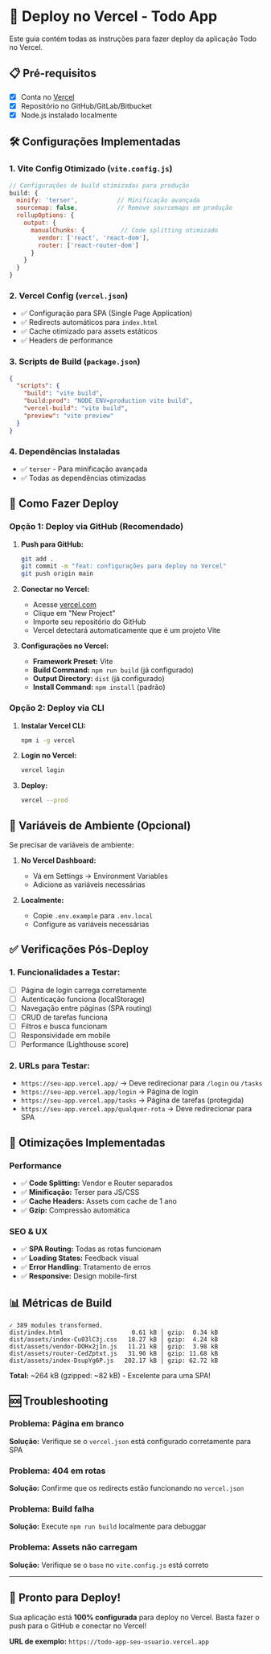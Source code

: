 # 🚀 Deploy no Vercel - Todo App

Este guia contém todas as instruções para fazer deploy da aplicação Todo no Vercel.

## 📋 Pré-requisitos

- [x] Conta no [Vercel](https://vercel.com)
- [x] Repositório no GitHub/GitLab/Bitbucket
- [x] Node.js instalado localmente

## 🛠️ Configurações Implementadas

### 1. **Vite Config Otimizado** (`vite.config.js`)
```javascript
// Configurações de build otimizadas para produção
build: {
  minify: 'terser',           // Minificação avançada
  sourcemap: false,           // Remove sourcemaps em produção
  rollupOptions: {
    output: {
      manualChunks: {          // Code splitting otimizado
        vendor: ['react', 'react-dom'],
        router: ['react-router-dom']
      }
    }
  }
}
```

### 2. **Vercel Config** (`vercel.json`)
- ✅ Configuração para SPA (Single Page Application)
- ✅ Redirects automáticos para `index.html`
- ✅ Cache otimizado para assets estáticos
- ✅ Headers de performance

### 3. **Scripts de Build** (`package.json`)
```json
{
  "scripts": {
    "build": "vite build",
    "build:prod": "NODE_ENV=production vite build",
    "vercel-build": "vite build",
    "preview": "vite preview"
  }
}
```

### 4. **Dependências Instaladas**
- ✅ `terser` - Para minificação avançada
- ✅ Todas as dependências otimizadas

## 🚀 Como Fazer Deploy

### Opção 1: Deploy via GitHub (Recomendado)

1. **Push para GitHub:**
   ```bash
   git add .
   git commit -m "feat: configurações para deploy no Vercel"
   git push origin main
   ```

2. **Conectar no Vercel:**
   - Acesse [vercel.com](https://vercel.com)
   - Clique em "New Project"
   - Importe seu repositório do GitHub
   - Vercel detectará automaticamente que é um projeto Vite

3. **Configurações no Vercel:**
   - **Framework Preset:** Vite
   - **Build Command:** `npm run build` (já configurado)
   - **Output Directory:** `dist` (já configurado)
   - **Install Command:** `npm install` (padrão)

### Opção 2: Deploy via CLI

1. **Instalar Vercel CLI:**
   ```bash
   npm i -g vercel
   ```

2. **Login no Vercel:**
   ```bash
   vercel login
   ```

3. **Deploy:**
   ```bash
   vercel --prod
   ```

## 🔧 Variáveis de Ambiente (Opcional)

Se precisar de variáveis de ambiente:

1. **No Vercel Dashboard:**
   - Vá em Settings → Environment Variables
   - Adicione as variáveis necessárias

2. **Localmente:**
   - Copie `.env.example` para `.env.local`
   - Configure as variáveis necessárias

## ✅ Verificações Pós-Deploy

### 1. **Funcionalidades a Testar:**
- [ ] Página de login carrega corretamente
- [ ] Autenticação funciona (localStorage)
- [ ] Navegação entre páginas (SPA routing)
- [ ] CRUD de tarefas funciona
- [ ] Filtros e busca funcionam
- [ ] Responsividade em mobile
- [ ] Performance (Lighthouse score)

### 2. **URLs para Testar:**
- `https://seu-app.vercel.app/` → Deve redirecionar para `/login` ou `/tasks`
- `https://seu-app.vercel.app/login` → Página de login
- `https://seu-app.vercel.app/tasks` → Página de tarefas (protegida)
- `https://seu-app.vercel.app/qualquer-rota` → Deve redirecionar para SPA

## 🎯 Otimizações Implementadas

### Performance
- ✅ **Code Splitting:** Vendor e Router separados
- ✅ **Minificação:** Terser para JS/CSS
- ✅ **Cache Headers:** Assets com cache de 1 ano
- ✅ **Gzip:** Compressão automática

### SEO & UX
- ✅ **SPA Routing:** Todas as rotas funcionam
- ✅ **Loading States:** Feedback visual
- ✅ **Error Handling:** Tratamento de erros
- ✅ **Responsive:** Design mobile-first

## 📊 Métricas de Build

```
✓ 389 modules transformed.
dist/index.html                   0.61 kB │ gzip:  0.34 kB
dist/assets/index-Cu03lC3j.css   18.27 kB │ gzip:  4.24 kB
dist/assets/vendor-DOHx2j1n.js   11.21 kB │ gzip:  3.98 kB
dist/assets/router-CedZptxt.js   31.90 kB │ gzip: 11.68 kB
dist/assets/index-DsupYg6P.js   202.17 kB │ gzip: 62.72 kB
```

**Total:** ~264 kB (gzipped: ~82 kB) - Excelente para uma SPA!

## 🆘 Troubleshooting

### Problema: Página em branco
**Solução:** Verifique se o `vercel.json` está configurado corretamente para SPA

### Problema: 404 em rotas
**Solução:** Confirme que os redirects estão funcionando no `vercel.json`

### Problema: Build falha
**Solução:** Execute `npm run build` localmente para debuggar

### Problema: Assets não carregam
**Solução:** Verifique se o `base` no `vite.config.js` está correto

---

## 🎉 Pronto para Deploy!

Sua aplicação está **100% configurada** para deploy no Vercel. Basta fazer o push para o GitHub e conectar no Vercel!

**URL de exemplo:** `https://todo-app-seu-usuario.vercel.app`